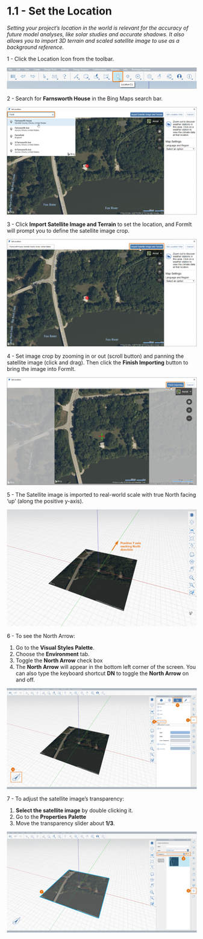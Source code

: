 # 1.1 - Set the Location

_Setting your project’s location in the world is relevant for the accuracy of future model analyses, like solar studies and accurate shadows. It also allows you to import 3D terrain and scaled satellite image to use as a background reference._

1 - Click the Location Icon from the toolbar.

![](../../.gitbook/assets/0%20%282%29.png)

2 - Search for **Farnsworth House** in the Bing Maps search bar.

![](../../.gitbook/assets/1%20%283%29.png)

3 - Click **Import Satellite Image and Terrain** to set the location, and FormIt will prompt you to define the satellite image crop.

![](../../.gitbook/assets/2%20%283%29.png)

4 - Set image crop by zooming in or out \(scroll button\) and panning the satellite image \(click and drag\). Then click the **Finish Importing** button to bring the image into FormIt.

![](../../.gitbook/assets/3%20%282%29.png)

5 - The Satellite image is imported to real-world scale with true North facing ‘up’ \(along the positive y-axis\).

![](../../.gitbook/assets/4%20%282%29.png)

6 - To see the North Arrow:

1. Go to the **Visual Styles Palette**.
2. Choose the **Environment** tab.
3. Toggle the **North Arrow** check box
4. The **North Arrow** will appear in the bottom left corner of the screen. You can also type the keyboard shortcut **DN** to toggle the **North Arrow** on and off.

![](../../.gitbook/assets/5%20%283%29.png)

7 - To adjust the satellite image’s transparency:

1. **Select the satellite image** by double clicking it.
2. Go to the **Properties Palette**
3. Move the transparency slider about **1/3**.

![](../../.gitbook/assets/6%20%282%29.png)

